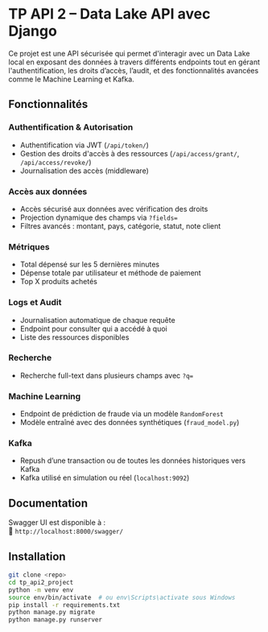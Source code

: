 # TP API 2 – Data Lake API avec Django

Ce projet est une API sécurisée qui permet d'interagir avec un Data Lake local en exposant des données à travers différents endpoints tout en gérant l'authentification, les droits d’accès, l’audit, et des fonctionnalités avancées comme le Machine Learning et Kafka.

## Fonctionnalités

### Authentification & Autorisation
- Authentification via JWT (`/api/token/`)
- Gestion des droits d'accès à des ressources (`/api/access/grant/`, `/api/access/revoke/`)
- Journalisation des accès (middleware)

### Accès aux données
- Accès sécurisé aux données avec vérification des droits
- Projection dynamique des champs via `?fields=`
- Filtres avancés : montant, pays, catégorie, statut, note client

### Métriques
- Total dépensé sur les 5 dernières minutes
- Dépense totale par utilisateur et méthode de paiement
- Top X produits achetés

### Logs et Audit
- Journalisation automatique de chaque requête
- Endpoint pour consulter qui a accédé à quoi
- Liste des ressources disponibles

### Recherche
- Recherche full-text dans plusieurs champs avec `?q=`

### Machine Learning
- Endpoint de prédiction de fraude via un modèle `RandomForest`
- Modèle entraîné avec des données synthétiques (`fraud_model.py`)

### Kafka
- Repush d’une transaction ou de toutes les données historiques vers Kafka
- Kafka utilisé en simulation ou réel (`localhost:9092`)

## Documentation

Swagger UI est disponible à :  
📍 `http://localhost:8000/swagger/`

## Installation

```bash
git clone <repo>
cd tp_api2_project
python -m venv env
source env/bin/activate  # ou env\Scripts\activate sous Windows
pip install -r requirements.txt
python manage.py migrate
python manage.py runserver
```
